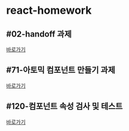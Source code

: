 # react-homework

## #02-handoff 과제

[바로가기](/02-design-handoff/README.md)
<br/>

## #71-아토믹 컴포넌트 만들기 과제

[바로가기](/71-react-component/README.md)
<br/>

## #120-컴포넌트 속성 검사 및 테스트

[바로가기](/120-type-check/README.md)
